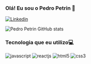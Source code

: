 ### Olá! Eu sou o Pedro Petrin 👋

[![Linkedin](https://img.shields.io/badge/LinkedIn-0077B5?style=for-the-badge&logo=linkedin&logoColor=white)](https://www.linkedin.com/in/pedro-petrin-655124215/)

![Pedro Petrin GitHub stats](https://github-readme-stats.vercel.app/api?username=PedroPetrin&show_icons=true&theme=dracula)

### Tecnologia que eu utilizo💻
<div style="display: inline-block">
  <img align="center" alt="javascript" src="https://img.shields.io/badge/JavaScript-F7DF1E?style=for-the-badge&logo=javascript&logoColor=black" />
  <img align="center" alt="reactjs" src="https://img.shields.io/badge/React-20232A?style=for-the-badge&logo=react&logoColor=61DAFB" />
  <img align="center" alt="html5" src="https://img.shields.io/badge/HTML-239120?style=for-the-badge&logo=html5&logoColor=white" />
  <img align="center" alt="css3" src="https://img.shields.io/badge/CSS-239120?&style=for-the-badge&logo=css3&logoColor=white" />
</div>
